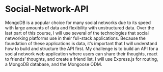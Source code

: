# Social-Network-API
MongoDB is a popular choice for many social networks due to its speed with large amounts of data and flexibility with unstructured data. Over the last part of this course, I will use several of the technologies that social networking platforms use in their full-stack applications. Because the foundation of these applications is data, it’s important that I will understand how to build and structure the API first.
My challenge is to build an API for a social network web application where users can share their thoughts, react to friends’ thoughts, and create a friend list. I will use Express.js for routing, a MongoDB database, and the Mongoose ODM.
